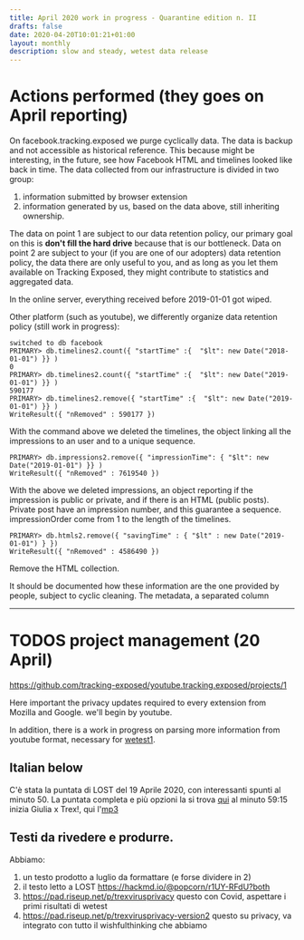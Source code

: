 ```yaml
---
title: April 2020 work in progress - Quarantine edition n. II
drafts: false
date: 2020-04-20T10:01:21+01:00
layout: monthly
description: slow and steady, wetest data release
---
```


# Actions performed (they goes on April reporting)

On facebook.tracking.exposed we purge cyclically data. The data is backup and not accessible as historical reference. This because might be interesting, in the future, see how Facebook HTML and timelines looked like back in time. The data collected from our infrastructure is divided in two group:

1) information submitted by browser extension
2) information generated by us, based on the data above, still inheriting ownership.

The data on point 1 are subject to our data retention policy, our primary goal on this is **don't fill the hard drive** because that is our bottleneck. Data on point 2 are subject to your (if you are one of our adopters) data retention policy, the data there are only useful to you, and as long as you let them available on Tracking Exposed, they might contribute to statistics and aggregated data.

In the online server, everything received before 2019-01-01 got wiped.

Other platform (such as youtube), we differently organize data retention policy (still work in progress):

    switched to db facebook
    PRIMARY> db.timelines2.count({ "startTime" :{  "$lt": new Date("2018-01-01") }} )
    0
    PRIMARY> db.timelines2.count({ "startTime" :{  "$lt": new Date("2019-01-01") }} )
    590177
    PRIMARY> db.timelines2.remove({ "startTime" :{  "$lt": new Date("2019-01-01") }} )
    WriteResult({ "nRemoved" : 590177 })

With the command above we deleted the timelines, the object linking all the impressions to an user and to a unique sequence.

    PRIMARY> db.impressions2.remove({ "impressionTime": { "$lt": new Date("2019-01-01") }} )
    WriteResult({ "nRemoved" : 7619540 })

With the above we deleted impressions, an object reporting if the impression is public or private, and if there is an HTML (public posts).
Private post have an impression number, and this guarantee a sequence. impressionOrder come from 1 to the length of the timelines.

    PRIMARY> db.htmls2.remove({ "savingTime" : { "$lt" : new Date("2019-01-01") } })
    WriteResult({ "nRemoved" : 4586490 })

Remove the HTML collection.


It should be documented how these information are the one provided by people, subject to cyclic cleaning.
The metadata, a separated column

---


# TODOS project management (20 April)

https://github.com/tracking-exposed/youtube.tracking.exposed/projects/1

Here important the privacy updates required to every extension from Mozilla and Google. we'll begin by youtube.

In addition, there is a work in progress on parsing more information from youtube format, necessary for [wetest1](https://youtube.tracking.exposed/wetest/1).

## Italian below

C'è stata la puntata di LOST del 19 Aprile 2020, con interessanti spunti al minuto 50. La puntata completa e più opzioni la si trova [qui](https://archive.org/details/20200419loco19) al minuto 59:15 inizia Giulia x Trex!, qui l'[mp3](https://archive.org/download/20200419loco19/2020-04-19-loco19.mp3)

## Testi da rivedere e produrre.

Abbiamo:
1) un testo prodotto a luglio da formattare (e forse dividere in 2)
2) il testo letto a LOST https://hackmd.io/@popcorn/r1UY-RFdU?both
3) https://pad.riseup.net/p/trexvirusprivacy questo con Covid, aspettare i primi risultati di wetest
4) https://pad.riseup.net/p/trexvirusprivacy-version2 questo su privacy, va integrato con tutto il wishfulthinking che abbiamo
